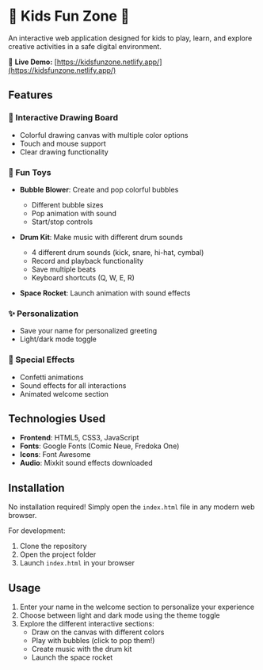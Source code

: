 # 🌈 Kids Fun Zone 🎉

An interactive web application designed for kids to play, learn, and explore creative activities in a safe digital environment.

🔗 **Live Demo:** [https://kidsfunzone.netlify.app/](https://kidsfunzone.netlify.app/)

## Features

### 🎨 Interactive Drawing Board
- Colorful drawing canvas with multiple color options
- Touch and mouse support
- Clear drawing functionality

### 🛝 Fun Toys
- **Bubble Blower**: Create and pop colorful bubbles
  - Different bubble sizes
  - Pop animation with sound
  - Start/stop controls

- **Drum Kit**: Make music with different drum sounds
  - 4 different drum sounds (kick, snare, hi-hat, cymbal)
  - Record and playback functionality
  - Save multiple beats
  - Keyboard shortcuts (Q, W, E, R)

- **Space Rocket**: Launch animation with sound effects

### ✨ Personalization
- Save your name for personalized greeting
- Light/dark mode toggle

### 🎉 Special Effects
- Confetti animations
- Sound effects for all interactions
- Animated welcome section

## Technologies Used

- **Frontend**: HTML5, CSS3, JavaScript
- **Fonts**: Google Fonts (Comic Neue, Fredoka One)
- **Icons**: Font Awesome
- **Audio**: Mixkit sound effects downloaded

## Installation

No installation required! Simply open the `index.html` file in any modern web browser.

For development:
1. Clone the repository
2. Open the project folder
3. Launch `index.html` in your browser

## Usage

1. Enter your name in the welcome section to personalize your experience
2. Choose between light and dark mode using the theme toggle
3. Explore the different interactive sections:
   - Draw on the canvas with different colors
   - Play with bubbles (click to pop them!)
   - Create music with the drum kit
   - Launch the space rocket